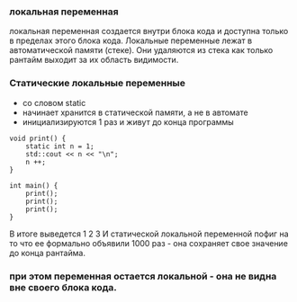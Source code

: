 
### локальная переменная
локальная переменная создается внутри блока кода и доступна только в пределах этого блока кода. Локальные переменные лежат в автоматической памяти (стеке). Они удаляются из стека как только рантайм выходит за их область видимости. 

### Статические локальные переменные
- со словом static
- начинает хранится в статической памяти, а не в автомате
- инициализируются 1 раз и живут до конца программы
```
void print() {
	static int n = 1;
	std::cout << n << "\n";
	n ++;
}

int main() {
	print();
	print();
	print();
}

```
В итоге выведется 1 2 3
И статической локальной переменной пофиг на то что ее формально объявили 1000 раз - она сохраняет свое значение до конца рантайма.

### при этом переменная остается локальной - она не видна вне своего блока кода. 
